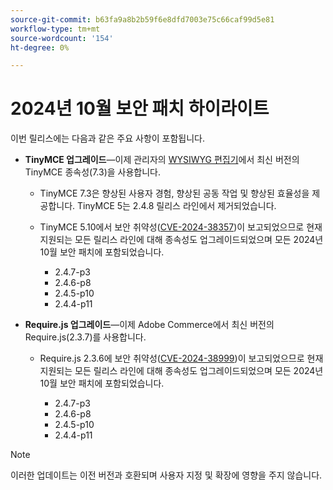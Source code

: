 ```yaml
---
source-git-commit: b63fa9a8b2b59f6e8dfd7003e75c66caf99d5e81
workflow-type: tm+mt
source-wordcount: '154'
ht-degree: 0%

---
```

# 2024년 10월 보안 패치 하이라이트

이번 릴리스에는 다음과 같은 주요 사항이 포함됩니다.

* **TinyMCE 업그레이드**—이제 관리자의 [WYSIWYG 편집기](https://experienceleague.adobe.com/ko/docs/commerce-admin/content-design/wysiwyg/editor)에서 최신 버전의 TinyMCE 종속성(7.3&#x200B;)을 사용합니다.

   * TinyMCE 7.3은 향상된 사용자 경험, 향상된 공동 작업 및 향상된 효율성을 제공합니다. TinyMCE 5는 2.4.8 릴리스 라인에서 제거되었습니다&#x200B;.

   * TinyMCE 5.10에서 보안 취약성([CVE-2024-38357](https://nvd.nist.gov/vuln/detail/CVE-2024-38357))이 보고되었으므로 현재 지원되는 모든 릴리스 라인에 대해 종속성도 업그레이드되었으며 모든 2024년 10월 보안 패치에 포함되었습니다.

      * 2.4.7-p3
      * 2.4.6-p8
      * 2.4.5-p10
      * 2.4.4-p11

* **Require.js 업그레이드**—이제 Adobe Commerce에서 최신 버전의 Require.js(2.3.7)를 사용합니다.

   * Require.js 2.3.6에 보안 취약성([CVE-2024-38999](https://nvd.nist.gov/vuln/detail/CVE-2024-38999))이 보고되었으므로 현재 지원되는 모든 릴리스 라인에 대해 종속성도 업그레이드되었으며 모든 2024년 10월 보안 패치에 포함되었습니다.

      * 2.4.7-p3
      * 2.4.6-p8
      * 2.4.5-p10
      * 2.4.4-p11

>[!NOTE]
>
>이러한 업데이트는 이전 버전과 호환되며 사용자 지정 및 확장에 영향을 주지 않습니다&#x200B;.
